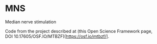 # MNS
Median nerve stimulation

Code from the project described at (this Open Science Framework page, DOI 10.17605/OSF.IO/MTBZF)[https://osf.io/mtbzf/]. 
